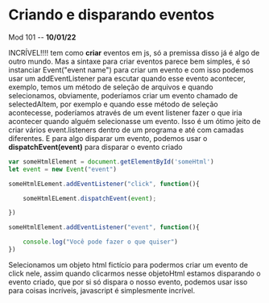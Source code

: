 # Criando e disparando eventos

Mod 101 -- **10/01/22**

INCRÍVEL!!!! tem como **criar** eventos em js, só a premissa disso já é algo de outro mundo. Mas a sintaxe para criar eventos parece bem simples, é só instanciar Event("event name") para criar um evento e com isso podemos usar um addEventListener para escutar quando esse evento acontecer, exemplo, temos um método de seleção de arquivos e quando selecionamos, obviamente, poderíamos criar um evento chamado de selectedAItem, por exemplo e quando esse método de seleção acontecesse, poderíamos através de um event listener fazer o que iria acontecer quando alguém selecionasse um evento. Isso é um ótimo jeito de criar vários event.listeners dentro de um programa e até com camadas diferentes. E para algo disparar um evento, podemos usar o **dispatchEvent(event)** para disparar o evento criado

~~~js
var someHtmlElement = document.getElementById('someHtml')
let event = new Event("event")

someHtmlELement.addEventListener("click", function(){

    someHtmlELement.dispatchEvent(event);

})

someHtmlElement.addEventListener("event", function(){

    console.log("Você pode fazer o que quiser")
})
~~~

Selecionamos um objeto html fictício para podermos criar um evento de click nele, assim quando clicarmos nesse objetoHtml estamos disparando o evento criado, que por si só dispara o nosso evento, podemos usar isso para coisas incríveis, javascript é simplesmente incrível.
